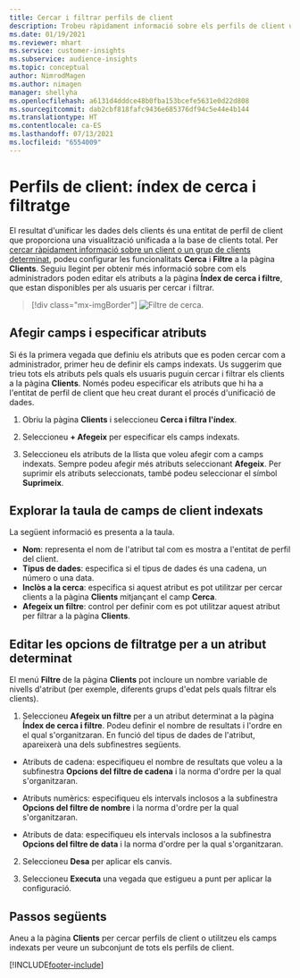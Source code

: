 ```yaml
---
title: Cercar i filtrar perfils de client
description: Trobeu ràpidament informació sobre els perfils de client unificats i filtreu-los per atributs especificats.
ms.date: 01/19/2021
ms.reviewer: mhart
ms.service: customer-insights
ms.subservice: audience-insights
ms.topic: conceptual
author: NimrodMagen
ms.author: nimagen
manager: shellyha
ms.openlocfilehash: a6131d4dddce48b0fba153bcefe5631e0d22d808
ms.sourcegitcommit: dab2cbf818fafc9436e685376df94c5e44e4b144
ms.translationtype: HT
ms.contentlocale: ca-ES
ms.lasthandoff: 07/13/2021
ms.locfileid: "6554009"
---
```

# <a name="customer-profiles-search--filter-index"></a>Perfils de client: índex de cerca i filtratge

El resultat d'unificar les dades dels clients és una entitat de perfil de client que proporciona una visualització unificada a la base de clients total. Per [cercar ràpidament informació sobre un client o un grup de clients determinat](customer-profiles.md), podeu configurar les funcionalitats **Cerca** i **Filtre** a la pàgina **Clients**. Seguiu llegint per obtenir més informació sobre com els administradors poden editar els atributs a la pàgina **Índex de cerca i filtre**, que estan disponibles per als usuaris per cercar i filtrar.

> [!div class="mx-imgBorder"]
> ![Filtre de cerca.](media/search-filter.png "Filtre de cerca")

## <a name="add-fields-and-specify-attributes"></a>Afegir camps i especificar atributs

Si és la primera vegada que definiu els atributs que es poden cercar com a administrador, primer heu de definir els camps indexats. Us suggerim que trieu tots els atributs pels quals els usuaris puguin cercar i filtrar els clients a la pàgina **Clients**. Només podeu especificar els atributs que hi ha a l'entitat de perfil de client que heu creat durant el procés d'unificació de dades.

1. Obriu la pàgina **Clients** i seleccioneu **Cerca i filtra l'índex**.

2. Seleccioneu **+ Afegeix** per especificar els camps indexats.

3. Seleccioneu els atributs de la llista que voleu afegir com a camps indexats. Sempre podeu afegir més atributs seleccionant **Afegeix**. Per suprimir els atributs seleccionats, també podeu seleccionar el símbol **Suprimeix**.

## <a name="explore-the-indexed-customer-fields-table"></a>Explorar la taula de camps de client indexats

La següent informació es presenta a la taula.

- **Nom**: representa el nom de l'atribut tal com es mostra a l'entitat de perfil del client.
- **Tipus de dades**: especifica si el tipus de dades és una cadena, un número o una data.
- **Inclòs a la cerca**: especifica si aquest atribut es pot utilitzar per cercar clients a la pàgina **Clients** mitjançant el camp **Cerca**.
- **Afegeix un filtre**: control per definir com es pot utilitzar aquest atribut per filtrar a la pàgina **Clients**.

## <a name="editing-filtering-options-for-a-given-attribute"></a>Editar les opcions de filtratge per a un atribut determinat

El menú **Filtre** de la pàgina **Clients** pot incloure un nombre variable de nivells d'atribut (per exemple, diferents grups d'edat pels quals filtrar els clients).

1. Seleccioneu **Afegeix un filtre** per a un atribut determinat a la pàgina **Índex de cerca i filtre**. Podeu definir el nombre de resultats i l'ordre en el qual s'organitzaran. En funció del tipus de dades de l'atribut, apareixerà una dels subfinestres següents.

- Atributs de cadena: especifiqueu el nombre de resultats que voleu a la subfinestra **Opcions del filtre de cadena** i la norma d'ordre per la qual s'organitzaran.

- Atributs numèrics: especifiqueu els intervals inclosos a la subfinestra **Opcions del filtre de nombre** i la norma d'ordre per la qual s'organitzaran.

- Atributs de data: especifiqueu els intervals inclosos a la subfinestra **Opcions del filtre de data** i la norma d'ordre per la qual s'organitzaran.

2. Seleccioneu **Desa** per aplicar els canvis.

3. Seleccioneu **Executa** una vegada que estigueu a punt per aplicar la configuració.

## <a name="next-steps"></a>Passos següents

Aneu a la pàgina **Clients** per cercar perfils de client o utilitzeu els camps indexats per veure un subconjunt de tots els perfils de client.


[!INCLUDE[footer-include](../includes/footer-banner.md)]